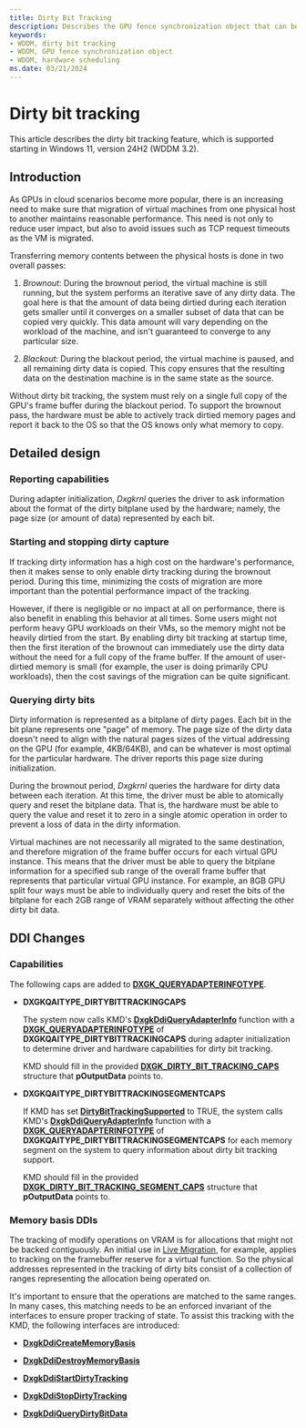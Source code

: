 ```yaml
---
title: Dirty Bit Tracking
description: Describes the GPU fence synchronization object that can be used for true GPU-to-GPU synchronization in GPU hardware scheduling stage 2.
keywords:
- WDDM, dirty bit tracking
- WDDM, GPU fence synchronization object
- WDDM, hardware scheduling
ms.date: 03/21/2024
---
```


# Dirty bit tracking

This article describes the dirty bit tracking feature, which is supported starting in Windows 11, version 24H2 (WDDM 3.2).

## Introduction

As GPUs in cloud scenarios become more popular, there is an increasing need to make sure that migration of virtual machines from one physical host to another maintains reasonable performance. This need is not only to reduce user impact, but also to avoid issues such as TCP request timeouts as the VM is migrated.

Transferring memory contents between the physical hosts is done in two overall passes:

1. *Brownout*: During the brownout period, the virtual machine is still running, but the system performs an iterative save of any dirty data. The goal here is that the amount of data being dirtied during each iteration gets smaller until it converges on a smaller subset of data that can be copied very quickly. This data amount will vary depending on the workload of the machine, and isn't guaranteed to converge to any particular size.

2. *Blackout*: During the blackout period, the virtual machine is paused, and all remaining dirty data is copied. This copy ensures that the resulting data on the destination machine is in the same state as the source.

Without dirty bit tracking, the system must rely on a single full copy of the GPU's frame buffer during the blackout period. To support the brownout pass, the hardware must be able to actively track dirtied memory pages and report it back to the OS so that the OS knows only what memory to copy.

## Detailed design

### Reporting capabilities

During adapter initialization, *Dxgkrnl* queries the driver to ask information about the format of the dirty bitplane used by the hardware; namely, the page size (or amount of data) represented by each bit.

### Starting and stopping dirty capture

If tracking dirty information has a high cost on the hardware's performance, then it makes sense to only enable dirty tracking during the brownout period. During this time, minimizing the costs of migration are more important than the potential performance impact of the tracking.

However, if there is negligible or no impact at all on performance, there is also benefit in enabling this behavior at all times. Some users might not perform heavy GPU workloads on their VMs, so the memory might not be heavily dirtied from the start. By enabling dirty bit tracking at startup time, then the first iteration of the brownout can immediately use the dirty data without the need for a full copy of the frame buffer. If the amount of user-dirtied memory is small (for example, the user is doing primarily CPU workloads), then the cost savings of the migration can be quite significant.

### Querying dirty bits

Dirty information is represented as a bitplane of dirty pages. Each bit in the bit plane represents one "page" of memory. The page size of the dirty data doesn't need to align with the natural pages sizes of the virtual addressing on the GPU (for example, 4KB/64KB), and can be whatever is most optimal for the particular hardware. The driver reports this page size during initialization.

During the brownout period, *Dxgkrnl* queries the hardware for dirty data between each iteration. At this time, the driver must be able to atomically query and reset the bitplane data. That is, the hardware must be able to query the value and reset it to zero in a single atomic operation in order to prevent a loss of data in the dirty information.

Virtual machines are not necessarily all migrated to the same destination, and therefore migration of the frame buffer occurs for each virtual GPU instance. This means that the driver must be able to query the bitplane information for a specified sub range of the overall frame buffer that represents that particular virtual GPU instance. For example, an 8GB GPU split four ways must be able to individually query and reset the bits of the bitplane for each 2GB range of VRAM separately without affecting the other dirty bit data.

## DDI Changes

### Capabilities

The following caps are added to [**DXGK_QUERYADAPTERINFOTYPE**](/windows-hardware/drivers/ddi/d3dkmddi/ne-d3dkmddi-_dxgk_queryadapterinfotype).

* **DXGKQAITYPE_DIRTYBITTRACKINGCAPS**

  The system now calls KMD's [**DxgkDdiQueryAdapterInfo**](/windows-hardware/drivers/ddi/d3dkmddi/nc-d3dkmddi-dxgkddi_queryadapterinfo) function with a [**DXGK_QUERYADAPTERINFOTYPE**](/windows-hardware/drivers/ddi/d3dkmddi/ne-d3dkmddi-_dxgk_queryadapterinfotype) of **DXGKQAITYPE_DIRTYBITTRACKINGCAPS** during adapter initialization to determine driver and hardware capabilities for dirty bit tracking.

  KMD should fill in the provided [**DXGK_DIRTY_BIT_TRACKING_CAPS**](/windows-hardware/drivers/ddi/d3dkmddi/ns-d3dkmddi-dxgk_dirty_bit_tracking_caps) structure that **pOutputData** points to.

* **DXGKQAITYPE_DIRTYBITTRACKINGSEGMENTCAPS**

  If KMD has set [**DirtyBitTrackingSupported**](/windows-hardware/drivers/ddi/d3dkmddi/ns-d3dkmddi-dxgk_dirty_bit_tracking_caps) to TRUE, the system calls KMD's [**DxgkDdiQueryAdapterInfo**](/windows-hardware/drivers/ddi/d3dkmddi/nc-d3dkmddi-dxgkddi_queryadapterinfo) function with a [**DXGK_QUERYADAPTERINFOTYPE**](/windows-hardware/drivers/ddi/d3dkmddi/ne-d3dkmddi-_dxgk_queryadapterinfotype) of **DXGKQAITYPE_DIRTYBITTRACKINGSEGMENTCAPS** for each memory segment on the system to query information about dirty bit tracking support.

  KMD should fill in the provided [**DXGK_DIRTY_BIT_TRACKING_SEGMENT_CAPS**](/windows-hardware/drivers/ddi/d3dkmddi/ns-d3dkmddi-dxgk_dirty_bit_tracking_segment_caps) structure that **pOutputData** points to.

### Memory basis DDIs

The tracking of modify operations on VRAM is for allocations that might not be backed contiguously. An initial use in [Live Migration](live-migration-on-gpup-devices.md), for example, applies to tracking on the framebuffer reserve for a virtual function. So the physical addresses represented in the tracking of dirty bits consist of a collection of ranges representing the allocation being operated on.

It's important to ensure that the operations are matched to the same ranges. In many cases, this matching needs to be an enforced invariant of the interfaces to ensure proper tracking of state. To assist this tracking with the KMD, the following interfaces are introduced:

* [**DxgkDdiCreateMemoryBasis**](/windows-hardware/drivers/ddi/d3dkmddi/nc-d3dkmddi-dxgkddi_creatememorybasis)

* [**DxgkDdiDestroyMemoryBasis**](/windows-hardware/drivers/ddi/d3dkmddi/nc-d3dkmddi-dxgkddi_destroymemorybasis)

* [**DxgkDdiStartDirtyTracking**](/windows-hardware/drivers/ddi/d3dkmddi/nc-d3dkmddi-dxgkddi_startdirtytracking)

* [**DxgkDdiStopDirtyTracking**](/windows-hardware/drivers/ddi/d3dkmddi/nc-d3dkmddi-dxgkddi_stopdirtytracking)

* [**DxgkDdiQueryDirtyBitData**](/windows-hardware/drivers/ddi/d3dkmddi/nc-d3dkmddi-dxgkddi_querydirtybitdata)
